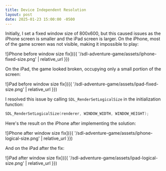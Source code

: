 ```yaml
---
title: Device Independent Resolution
layout: post
date: 2025-01-23 15:00:00 -0500
---
```


Initially, I set a fixed window size of 800x600, but this caused issues as the iPhone screen is smaller and the iPad screen is larger. On the iPhone, most of the game screen was not visible, making it impossible to play:

![iPhone before window size fix]({{ '/sdl-adventure-game/assets/iphone-fixed-size.png' | relative_url }})

On the iPad, the game looked broken, occupying only a small portion of the screen:

![iPad before window size fix]({{ '/sdl-adventure-game/assets/ipad-fixed-size.png' | relative_url }})

I resolved this issue by calling `SDL_RenderSetLogicalSize` in the initialization function:

```c
SDL_RenderSetLogicalSize(renderer, WINDOW_WIDTH, WINDOW_HEIGHT);
```

Here's the result on the iPhone after implementing the solution:

![iPhone after window size fix]({{ '/sdl-adventure-game/assets/iphone-logical-size.png' | relative_url }})

And on the iPad after the fix:

![iPad after window size fix]({{ '/sdl-adventure-game/assets/ipad-logical-size.png' | relative_url }})
